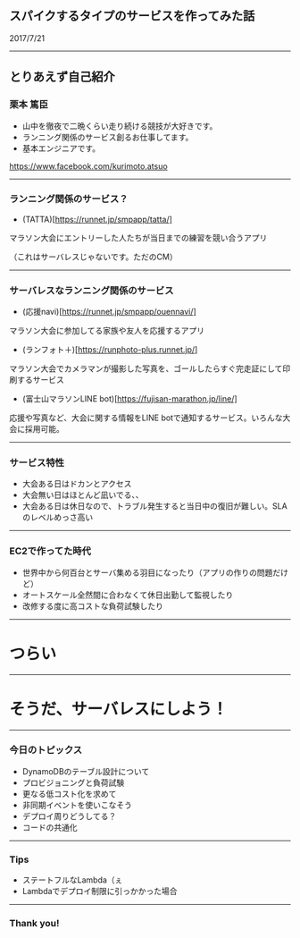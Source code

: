 
## スパイクするタイプのサービスを作ってみた話

2017/7/21

---

## とりあえず自己紹介

### 栗本 篤臣

* 山中を徹夜で二晩くらい走り続ける競技が大好きです。
* ランニング関係のサービス創るお仕事してます。
* 基本エンジニアです。

https://www.facebook.com/kurimoto.atsuo

---

### ランニング関係のサービス？

* (TATTA)[https://runnet.jp/smpapp/tatta/]

マラソン大会にエントリーした人たちが当日までの練習を競い合うアプリ

（これはサーバレスじゃないです。ただのCM）

---

### サーバレスなランニング関係のサービス

* (応援navi)[https://runnet.jp/smpapp/ouennavi/]

マラソン大会に参加してる家族や友人を応援するアプリ

* (ランフォト＋)[https://runphoto-plus.runnet.jp/]

マラソン大会でカメラマンが撮影した写真を、ゴールしたらすぐ完走証にして印刷するサービス

* (富士山マラソンLINE bot)[https://fujisan-marathon.jp/line/]

応援や写真など、大会に関する情報をLINE botで通知するサービス。いろんな大会に採用可能。

---

### サービス特性

* 大会ある日はドカンとアクセス
* 大会無い日はほとんど凪いでる、、
* 大会ある日は休日なので、トラブル発生すると当日中の復旧が難しい。SLAのレベルめっさ高い

---

### EC2で作ってた時代

* 世界中から何百台とサーバ集める羽目になったり（アプリの作りの問題だけど）
* オートスケール全然間に合わなくて休日出勤して監視したり
* 改修する度に高コストな負荷試験したり

---

# つらい

---

# そうだ、サーバレスにしよう！

---

### 今日のトピックス

* DynamoDBのテーブル設計について
* プロビジョニングと負荷試験
* 更なる低コスト化を求めて
* 非同期イベントを使いこなそう
* デプロイ周りどうしてる？
* コードの共通化

---

### Tips
* ステートフルなLambda（ぇ
* Lambdaでデプロイ制限に引っかかった場合

---

### Thank you!
